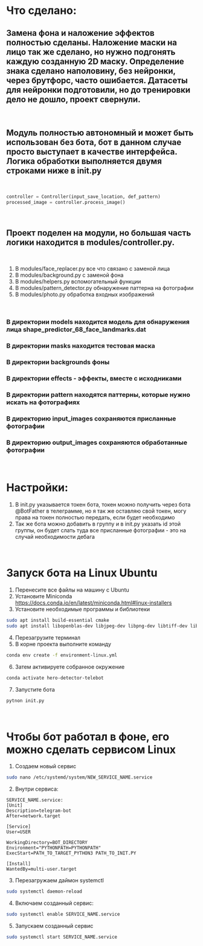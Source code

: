 # Что сделано:
## Замена фона и наложение эффектов полностью сделаны. Наложение маски на лицо так же сделано, но нужно подгонять каждую созданную 2D маску. Определение знака сделано наполовину, без нейронки, через брутфорс, часто ошибается. Датасеты для нейронки подготовили, но до тренировки дело не дошло, проект свернули. 

<br>

## Модуль полностью автономный и может быть использован без бота, бот в данном случае просто выступает в качестве интерфейса. Логика обработки выполняется двумя строками ниже в init.py

<br>

```python
controller = Controller(input_save_location, def_pattern)
processed_image = controller.process_image()
```
<br>

## Проект поделен на модули, но большая часть логики находится в modules/controller.py.

<br>

1) В modules/face_replacer.py все что связано с заменой лица
2) В modules/background.py c заменой фона
3) В modules/helpers.py вспомогательный функции
4) В modules/pattern_detector.py обнаружение паттерна на фотографии
5) В modules/photo.py обработка входных изображений

<br>

### В директории models находится модель для обнаружения лица shape_predictor_68_face_landmarks.dat
### В директории masks находится тестовая маска
### В директории backgrounds фоны
### В директории effects - эффекты, вместе с исходниками
### В директории pattern находятся паттерны, которые нужно искать на фотографиях
### В директорию input_images сохраняются присланные фотографии
### В директорию output_images сохраняются обработанные фотографии

<br>

# Настройки:
1) В init.py указывается токен бота, токен можно получить через бота @BotFather в телеграмме, но я так же оставляю свой токен, могу права на токен полностью передать, если будет необходимо
2) Так же бота можно добавить в группу и в init.py указать id этой группы, он будет слать туда все присланные фотографии - это на случай необходимости дебага

<br>

# Запуск бота на Linux Ubuntu

01) Перенесите все файлы на машину с Ubuntu
02) Установите Miniconda https://docs.conda.io/en/latest/miniconda.html#linux-installers
03) Установите необходимые программы и библиотеки<br>
```bash
sudo apt install build-essential cmake
sudo apt install libopenblas-dev libjpeg-dev libpng-dev libtiff-dev libgif-dev
```
04) Перезагрузите терминал
05) В корне проекта выполните команду<br>
```bash 
conda env create -f environment-linux.yml
```
06) Затем активируете собранное окружение<br>
```bash
conda activate hero-detector-telebot
```
07) Запустите бота<br>
```bash
pytnon init.py
```

<br>

# Чтобы бот работал в фоне, его можно сделать сервисом Linux

01) Создаем новый сервис<br>
```bash
sudo nano /etc/systemd/system/NEW_SERVICE_NAME.service
```
02) Внутри сервиса:

```
SERVICE_NAME.service:
[Unit]
Description=telegram-bot
After=network.target

[Service]
User=USER

WorkingDirectory=BOT_DIRECTORY
Environment="PYTHONPATH=PYTHONPATH"
ExecStart=PATH_TO_TARGET_PYTHON3 PATH_TO_INIT.PY

[Install]
WantedBy=multi-user.target
```

03) Перезагружаем даймон systemctl
```bash
sudo systemctl daemon-reload
```

04) Включаем созданный сервис:
```bash
sudo systemctl enable SERVICE_NAME.service
```

05) Запускаем созданный сервис

```bash
sudo systemctl start SERVICE_NAME.service
```